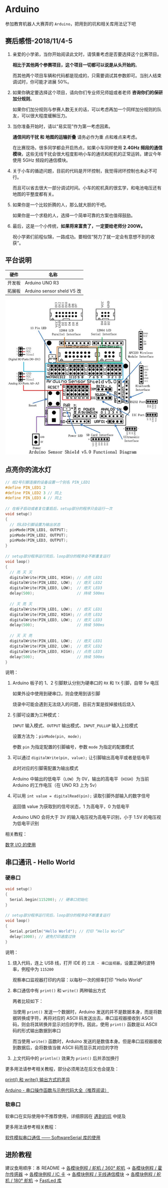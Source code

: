 # Arduino

参加教育机器人大赛弄的 `Arduino`，把用到的坑和相关库用法记下吧

## 赛后感悟-2018/11/4-5

1. 亲爱的小学弟，当你开始阅读此文时，请慎重考虑是否要选择这个比赛项目。

   **相比于其他两个参赛项目，这个项目一切都可以说是从头开始的**。

   而其他两个项目车辆和代码都是现成的，只需要调试其参数即可。当别人结束调试时，你可能才进展 50%。

2. 如果你确定要选择这个项目，请向你们专业师兄师姐或者老师 **咨询你们的保研加分规则**。

   如果你们加分规则与参赛人数无关的话，可以考虑再加一个同样加分规则的队友，可以很大程度缓解压力。

3. 当你准备开始时，请以“易实现”作为第一考虑因素。

   **通信间的干扰 和 地图的运输折叠** 请务必作为重 点和难点来考虑。

   在比赛现场，很多同学都会开启热点，如果小车同样使用 **2.4GHz 频段的通信模块**，这些无线干扰会很大程度影响小车的通讯和舵机的正常运转。建议今年使用 5GHz 频段的通信模块。

4. 关于小车的循迹问题，目前的代码是开环控制，我觉得闭环控制也未必不可行。

   而且可以省去很大一部分调试时间。小车的舵机真的很玄学，和电池电压还有地图的平整度都有关。

5. 如果你是一个比较折腾的人，那么就大胆的干吧。

   如果你是一个求稳的人，选择一个简单可靠的方案也值得鼓励。

6. 最后，这是一个小传统，**如果将来富贵了，一定要给老师分 200W。**

   祝小学弟们前程似锦，一路成功。要相信“努力了就一定会有意想不到的收获”。

## 平台说明

硬件 | 名称
-----|-------
开发板 | Arduino UNO R3
拓展板 | Arduino sensor sheld V5 改

![拓展板功能图](./image/Arduino_Sensor_Shield_v5.0_Functional_Diagram.jpg)

## 点亮你的流水灯

```c
// 给2号引脚连接的设备设置一个别名 PIN_LED1
#define PIN_LED1 2
#define PIN_LED2 3 // 同上
#define PIN_LED3 4 // 同上

// 在板子启动或者复位重启后，setup部分的程序只会运行一次
void setup()
{
  // 将LED引脚设置为输出状态
  pinMode(PIN_LED1, OUTPUT);
  pinMode(PIN_LED2, OUTPUT);
  pinMode(PIN_LED3, OUTPUT);
}

// setup部分程序运行完后，loop部分的程序会不断重复运行
void loop()
{
  // 亮 灭 灭
  digitalWrite(PIN_LED1, HIGH); // 点亮 LED1
  digitalWrite(PIN_LED2, LOW);  // 熄灭 LED2
  digitalWrite(PIN_LED3, LOW);  // 熄灭 LED3
  delay(500);                   // 持续 500ms

  // 灭 亮 灭
  digitalWrite(PIN_LED1, LOW);  // 熄灭 LED1
  digitalWrite(PIN_LED2, HIGH); // 点亮 LED2
  digitalWrite(PIN_LED3, LOW);  // 熄灭 LED3
  delay(500);                   // 持续 500ms

  // 灭 灭 亮
  digitalWrite(PIN_LED1, LOW);  // 熄灭 LED1
  digitalWrite(PIN_LED2, LOW);  // 熄灭 LED2
  digitalWrite(PIN_LED3, HIGH); // 点亮 LED3
  delay(500);                   // 持续 500ms
}
```

说明：

1. Arduino 板子的 1、2 引脚默认分别为硬串口的 `RX` 和 `TX` 引脚，自带 5v 电压

   如果外设中使用到硬串口，则会使用到该引脚

   烧录中可能会遇到无法烧入的问题，目前方案是拔掉接线后烧入

2. 引脚可设置为三种模式：

   `INPUT` 输入模式、`OUTPUT` 输出模式、`INPUT_PULLUP` 输入上拉模式

   设置方法为：```pinMode(pin, mode);```

   参数 `pin` 为指定配置的引脚编号，参数 `mode` 为指定的配置模式

3. 可以通过 ```digitalWrite(pin, value);``` 让引脚输出高电平或者是低电平

   此时对应的引脚需配置为输出模式

   Arduino 中输出的低电平（`LOW`）为 0V，输出的高电平（`HIGH`）为当前 Arduino 的工作电压（在 UNO R3 上为 5v）

4. 可以用 ```int value = digitalRead(pin);``` 读取引脚外部输入的数字信号

   返回值 value 为获取到的信号状态，1 为高电平，0 为低电平

   Arduino UNO 会将大于 3V 的输入电压视为高电平识别，小于 1.5V 的电压视为低电平识别

相关教程：

[数字 I/O 的使用](https://www.arduino.cn/thread-74476-1-1.html)

## 串口通讯 - Hello World

### 硬串口

```c
void setup()
{
  Serial.begin(115200); // 硬串口初始化
}

// setup部分程序运行完后，loop部分的程序会不断重复运行
void loop()
{
  Serial.println("Hello World"); // 打印 “Hello World”
  delay(1000); // 避免打印速度过快
}
```

说明：

1. 烧入代码，连上 USB 线，打开 IDE 的 `工具 - 串口监视器`，设置正确的波特率，例程中为 `115200`

   观察串口监视器打印的内容：以每秒一次的频率打印 “Hello World”

2. 串口通信中有 `print()` 和 `write()` 两种输出方式

   两者比较如下：

   当使用 `print()` 发送一个数据时，Arduino 发送的并不是数据本身，而是将数据转换成字符，再将对应的 ASCII 码发送出去，串口监视器接收到 ASCII 码，则会将其转换并显示对应的字符。因此，使用 `print()` 函数是以 ASCII 码的形式输出数据到串口

   而当使用 `write()` 函数时，Arduino 发送的是数值本身。但是串口监视器接收到数据后，会将数值当做 ASCII 码而显示其对应的字符

3. 上文代码中的 `println()` 效果为 `print()` 后并添加换行

更多用法请参考相关教程，部分必须用法在后文也会提及：

[print() 和 write() 输出方式的差异](https://www.cnblogs.com/fqhy/p/7966169.html)

[Arduino - 串口操作函数与示例代码大全（推荐阅读）](https://blog.csdn.net/iracer/article/details/50334041)

### 软串口

软串口在实际使用中不推荐使用，详细原因在 [遇到的坑](./遇到的坑.md#3) 中提及

更多用法请参考相关教程：

[软件模拟串口通信 —— SoftwareSerial 库的使用](https://www.arduino.cn/thread-47262-1-1.html)

## 进阶教程

建议食用顺序：本 README
-> [各模块例程 / 舵机 / 360° 舵机](./各模块例程/舵机/360°舵机/README.md)
-> [各模块例程 / 霍尔传感器](./各模块例程/霍尔传感器/README.md)
-> [各模块例程 / IC 卡](./各模块例程/IC卡/README.md)
-> [各模块例程 / 无线通信模块](./各模块例程/无线通信模块/README.md)
-> [各模块例程 / 舵机 / 180° 舵机](./各模块例程/舵机/180°舵机/README.md)
-> [FastLed 库]("http://www.taichi-maker.com/homepage/reference-index/arduino-library-index/fastled-library/#functions")